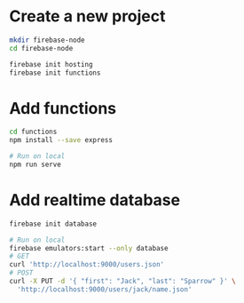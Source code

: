 # Create a new project
```bash
mkdir firebase-node
cd firebase-node

firebase init hosting
firebase init functions
```

# Add functions
```bash
cd functions
npm install --save express

# Run on local
npm run serve
```

# Add realtime database
```bash
firebase init database

# Run on local
firebase emulators:start --only database
# GET
curl 'http://localhost:9000/users.json'
# POST
curl -X PUT -d '{ "first": "Jack", "last": "Sparrow" }' \
  'http://localhost:9000/users/jack/name.json'
```